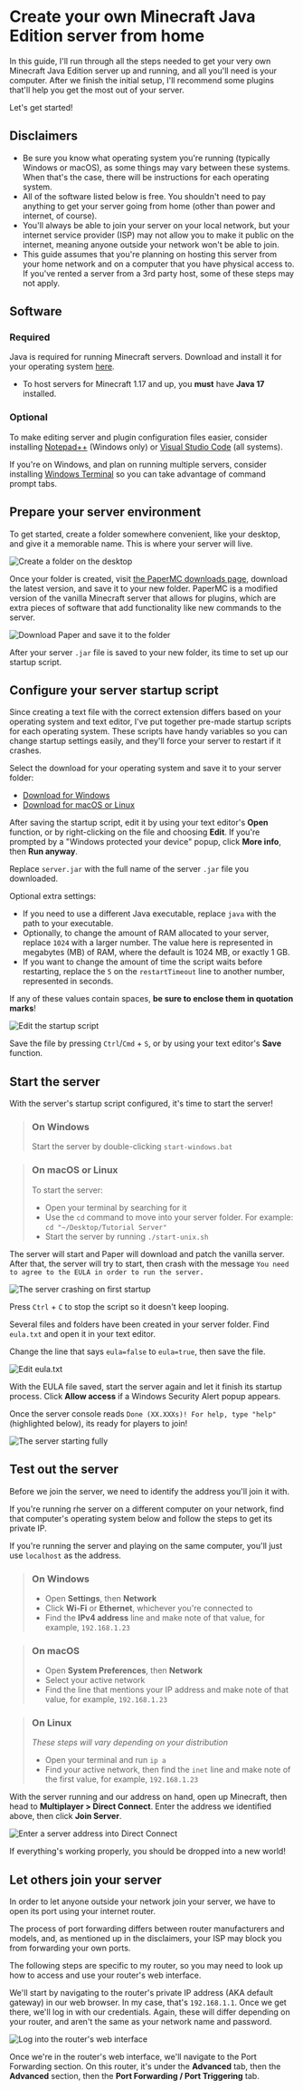 
# Create your own Minecraft Java Edition server from home
In this guide, I'll run through all the steps needed to get your very own Minecraft Java Edition server up and running, and all you'll need is your computer. After we finish the initial setup, I'll recommend some plugins that'll help you get the most out of your server.

Let's get started!

## Disclaimers
* Be sure you know what operating system you're running (typically Windows or macOS), as some things may vary between these systems. When that's the case, there will be instructions for each operating system.
* All of the software listed below is free. You shouldn't need to pay anything to get your server going from home (other than power and internet, of course).
* You'll always be able to join your server on your local network, but your internet service provider (ISP) may not allow you to make it public on the internet, meaning anyone outside your network won't be able to join.
* This guide assumes that you're planning on hosting this server from your home network and on a computer that you have physical access to. If you've rented a server from a 3rd party host, some of these steps may not apply.

## Software
### Required
Java is required for running Minecraft servers. Download and install it for your operating system [here](https://www.oracle.com/java/technologies/downloads/).
* To host servers for Minecraft 1.17 and up, you **must** have **Java 17** installed.

### Optional
To make editing server and plugin configuration files easier, consider installing [Notepad++](https://notepad-plus-plus.org/downloads/) (Windows only) or [Visual Studio Code](https://code.visualstudio.com/download) (all systems).

If you're on Windows, and plan on running multiple servers, consider installing [Windows Terminal](https://www.microsoft.com/en-us/p/windows-terminal/9n0dx20hk701) so you can take advantage of command prompt tabs.

## Prepare your server environment
To get started, create a folder somewhere convenient, like your desktop, and give it a memorable name. This is where your server will live.

![Create a folder on the desktop](./files/createFolder.png)

Once your folder is created, visit [the PaperMC downloads page](https://papermc.io/downloads), download the latest version, and save it to your new folder. PaperMC is a modified version of the vanilla Minecraft server that allows for plugins, which are extra pieces of software that add functionality like new commands to the server.

![Download Paper and save it to the folder](./files/downloadPaper.png)

After your server `.jar` file is saved to your new folder, its time to set up our startup script.

## Configure your server startup script
Since creating a text file with the correct extension differs based on your operating system and text editor, I've put together pre-made startup scripts for each operating system. These scripts have handy variables so you can change startup settings easily, and they'll force your server to restart if it crashes.

Select the download for your operating system and save it to your server folder:
* <a href="./files/start.bat" download>Download for Windows</a>
* <a href="./files/start.sh" download>Download for macOS or Linux</a>

After saving the startup script, edit it by using your text editor's **Open** function, or by right-clicking on the file and choosing **Edit**. If you're prompted by a "Windows protected your device" popup, click **More info**, then **Run anyway**.

Replace `server.jar` with the full name of the server `.jar` file you downloaded.

Optional extra settings:
* If you need to use a different Java executable, replace `java` with the path to your executable.
* Optionally, to change the amount of RAM allocated to your server, replace `1024` with a larger number. The value here is represented in megabytes (MB) of RAM, where the default is 1024 MB, or exactly 1 GB.
* If you want to change the amount of time the script waits before restarting, replace the `5` on the `restartTimeout` line to another number, represented in seconds.

If any of these values contain spaces, **be sure to enclose them in quotation marks**!

![Edit the startup script](./files/editScript.png)

Save the file by pressing `Ctrl`/`Cmd` + `S`, or by using your text editor's **Save** function.

## Start the server
With the server's startup script configured, it's time to start the server!

> ### On Windows
> Start the server by double-clicking `start-windows.bat`

> ### On macOS or Linux
> To start the server:
> * Open your terminal by searching for it
> * Use the `cd` command to move into your server folder. For example: `cd "~/Desktop/Tutorial Server"`
> * Start the server by running `./start-unix.sh`

The server will start and Paper will download and patch the vanilla server. After that, the server will try to start, then crash with the message `You need to agree to the EULA in order to run the server.`

![The server crashing on first startup](./files/consoleNoEula.png)

Press `Ctrl` + `C` to stop the script so it doesn't keep looping.

Several files and folders have been created in your server folder. Find `eula.txt` and open it in your text editor.

Change the line that says `eula=false` to `eula=true`, then save the file.

![Edit eula.txt](./files/editEula.png)

With the EULA file saved, start the server again and let it finish its startup process. Click **Allow access** if a Windows Security Alert popup appears.

Once the server console reads `Done (XX.XXXs)! For help, type "help"` (highlighted below), its ready for players to join!

![The server starting fully](./files/consoleDone.png)

## Test out the server
Before we join the server, we need to identify the address you'll join it with.

If you're running rhe server on a different computer on your network, find that computer's operating system below and follow the steps to get its private IP.

If you're running the server and playing on the same computer, you'll just use `localhost` as the address.

> ### On Windows
> * Open **Settings**, then **Network**
> * Click **Wi-Fi** or **Ethernet**, whichever you're connected to
> * Find the **IPv4 address** line and make note of that value, for example, `192.168.1.23`

> ### On macOS
> * Open **System Preferences**, then **Network**
> * Select your active network
> * Find the line that mentions your IP address and make note of that value, for example, `192.168.1.23`

> ### On Linux
> *These steps will vary depending on your distribution*
> * Open your terminal and run `ip a`
> * Find your active network, then find the `inet` line and make note of the first value, for example, `192.168.1.23`

With the server running and our address on hand, open up Minecraft, then head to **Multiplayer > Direct Connect**. Enter the address we identified above, then click **Join Server**.

![Enter a server address into Direct Connect](./files/joiningServer.png)

If everything's working properly, you should be dropped into a new world!

## Let others join your server
In order to let anyone outside your network join your server, we have to open its port using your internet router. 

The process of port forwarding differs between router manufacturers and models, and, as mentioned up in the disclaimers, your ISP may block you from forwarding your own ports.

The following steps are specific to my router, so you may need to look up how to access and use your router's web interface.

We'll start by navigating to the router's private IP address (AKA default gateway) in our web browser. In my case, that's `192.168.1.1`. Once we get there, we'll log in with our credentials. Again, these will differ depending on your router, and aren't the same as your network name and password.

![Log into the router's web interface](./files/logIntoRouter.png)

Once we're in the router's web interface, we'll navigate to the Port Forwarding section. On this router, it's under the **Advanced** tab, then the **Advanced** section, then the **Port Forwarding / Port Triggering** tab.